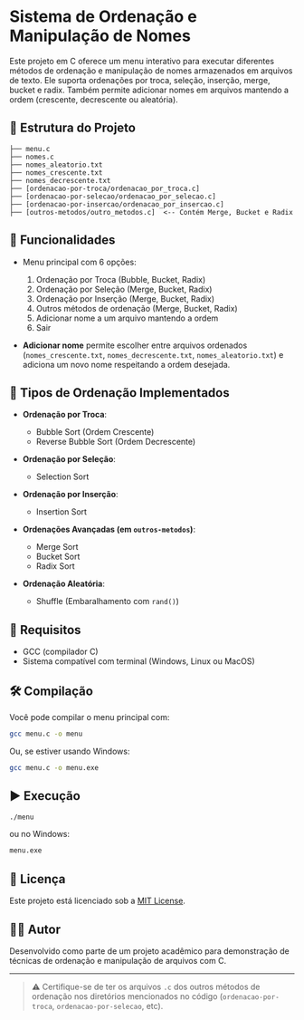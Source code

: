 
# Sistema de Ordenação e Manipulação de Nomes

Este projeto em C oferece um menu interativo para executar diferentes métodos de ordenação e manipulação de nomes armazenados em arquivos de texto. Ele suporta ordenações por troca, seleção, inserção, merge, bucket e radix. Também permite adicionar nomes em arquivos mantendo a ordem (crescente, decrescente ou aleatória).

## 📁 Estrutura do Projeto

```
├── menu.c
├── nomes.c
├── nomes_aleatorio.txt
├── nomes_crescente.txt
├── nomes_decrescente.txt
├── [ordenacao-por-troca/ordenacao_por_troca.c]
├── [ordenacao-por-selecao/ordenacao_por_selecao.c]
├── [ordenacao-por-insercao/ordenacao_por_insercao.c]
├── [outros-metodos/outro_metodos.c]  <-- Contém Merge, Bucket e Radix
```

## 🚀 Funcionalidades

- Menu principal com 6 opções:
  1. Ordenação por Troca (Bubble, Bucket, Radix)
  2. Ordenação por Seleção (Merge, Bucket, Radix)
  3. Ordenação por Inserção (Merge, Bucket, Radix)
  4. Outros métodos de ordenação (Merge, Bucket, Radix)
  5. Adicionar nome a um arquivo mantendo a ordem
  6. Sair

- **Adicionar nome** permite escolher entre arquivos ordenados (`nomes_crescente.txt`, `nomes_decrescente.txt`, `nomes_aleatorio.txt`) e adiciona um novo nome respeitando a ordem desejada.

## 🔄 Tipos de Ordenação Implementados

- **Ordenação por Troca**:
  - Bubble Sort (Ordem Crescente)
  - Reverse Bubble Sort (Ordem Decrescente)

- **Ordenação por Seleção**:
  - Selection Sort

- **Ordenação por Inserção**:
  - Insertion Sort

- **Ordenações Avançadas (em `outros-metodos`)**:
  - Merge Sort
  - Bucket Sort
  - Radix Sort

- **Ordenação Aleatória**:
  - Shuffle (Embaralhamento com `rand()`)

## 🧠 Requisitos

- GCC (compilador C)
- Sistema compatível com terminal (Windows, Linux ou MacOS)

## 🛠️ Compilação

Você pode compilar o menu principal com:

```bash
gcc menu.c -o menu
```

Ou, se estiver usando Windows:

```bash
gcc menu.c -o menu.exe
```

## ▶️ Execução

```bash
./menu
```

ou no Windows:

```bash
menu.exe
```

## 📝 Licença

Este projeto está licenciado sob a [MIT License](LICENSE).

## 👨‍💻 Autor

Desenvolvido como parte de um projeto acadêmico para demonstração de técnicas de ordenação e manipulação de arquivos com C.

---

> ⚠️ Certifique-se de ter os arquivos `.c` dos outros métodos de ordenação nos diretórios mencionados no código (`ordenacao-por-troca`, `ordenacao-por-selecao`, etc).
